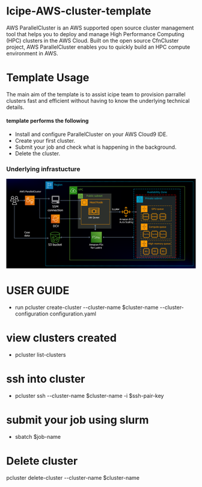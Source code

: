 # Icipe-AWS-cluster-template
AWS ParallelCluster is an AWS supported open source cluster management tool that helps you to deploy and manage High Performance Computing (HPC) clusters in the AWS Cloud. Built on the open source CfnCluster project, AWS ParallelCluster enables you to quickly build an HPC compute environment in AWS. 



# Template Usage 
The main aim of the template is to assist icipe team to provision parrallel clusters fast and efficient without having to know the underlying technical details.

#### template performs the following 

- Install and configure ParallelCluster on your AWS Cloud9 IDE.
- Create your first cluster.
- Submit your job and check what is happening in the background.
- Delete the cluster.



### Underlying infrastucture 

![Work Design](https://github.com/espirado/Icipe-computing-Research/blob/main/Images/pc-architecture.png)


# USER GUIDE
 - run pcluster create-cluster --cluster-name $cluster-name --cluster-configuration configuration.yaml

 # view clusters created

-  pcluster list-clusters

# ssh into cluster 

- pcluster ssh --cluster-name $cluster-name -i $ssh-pair-key

# submit your job using slurm
- sbatch $job-name 


# Delete cluster 

pcluster delete-cluster --cluster-name $cluster-name

